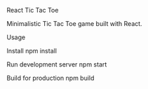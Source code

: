 React Tic Tac Toe

Minimalistic Tic Tac Toe game built with React.

Usage

Install npm install

Run development server npm start

Build for production npm build